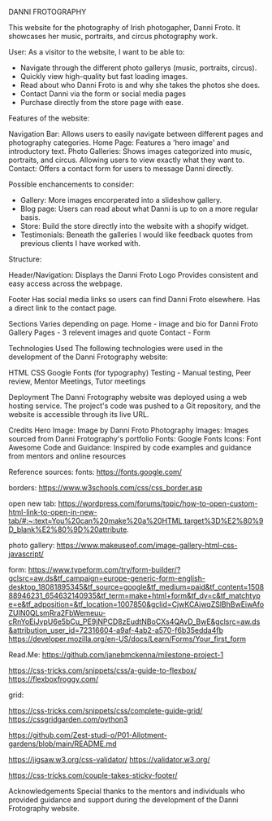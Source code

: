 DANNI FROTOGRAPHY

This website for the photography of Irish photogapher, Danni Froto. It showcases her music, portraits, and circus photography work.

User:
As a visitor to the website, I want to be able to:

- Navigate through the different photo gallerys (music, portraits, circus).
- Quickly view high-quality but fast loading images.
- Read about who Danni Froto is and why she takes the photos she does.
- Contact Danni via the form or social media pages
- Purchase directly from the store page with ease.


Features of the website:

Navigation Bar: Allows users to easily navigate between different pages and photography categories.
Home Page: Features a 'hero image' and introductory text.
Photo Galleries: Shows images categorized into music, portraits, and circus. Allowing users to view exactly what they want to.
Contact: Offers a contact form for users to message Danni directly.

Possible enchancements to consider:
- Gallery: More images encorperated into a slideshow gallery.
- Blog page: Users can read about what Danni is up to on a more regular basis.
- Store: Build the store directly into the website with a shopify widget.
- Testimonials: Beneath the galleries I would like feedback quotes from previous clients I have worked with. 

Structure:

Header/Navigation:
Displays the Danni Froto Logo
Provides consistent and easy access across the webpage.

Footer
Has social media links so users can find Danni Froto elsewhere.
Has a direct link to the contact page.

Sections
Varies depending on page. 
Home - image and bio for Danni Froto
Gallery Pages - 3 relevent images and quote 
Contact - Form 

Technologies Used
The following technologies were used in the development of the Danni Frotography website:

HTML
CSS
Google Fonts (for typography)
Testing - Manual testing, Peer review, Mentor Meetings, Tutor meetings

Deployment
The Danni Frotography website was deployed using a web hosting service. The project's code was pushed to a Git repository, and the website is accessible through its live URL.

Credits
Hero Image: Image by Danni Froto
Photography Images: Images sourced from Danni Frotography's portfolio
Fonts: Google Fonts
Icons: Font Awesome
Code and Guidance: Inspired by code examples and guidance from mentors and online resources

Reference sources: 
fonts: https://fonts.google.com/

borders: https://www.w3schools.com/css/css_border.asp

open new tab: https://wordpress.com/forums/topic/how-to-open-custom-html-link-to-open-in-new-tab/#:~:text=You%20can%20make%20a%20HTML,target%3D%E2%80%9D_blank%E2%80%9D%20attribute.

photo gallery: https://www.makeuseof.com/image-gallery-html-css-javascript/ 

form: https://www.typeform.com/try/form-builder/?gclsrc=aw.ds&tf_campaign=europe-generic-form-english-desktop_18081895345&tf_source=google&tf_medium=paid&tf_content=150888946231_654632140935&tf_term=make+html+form&tf_dv=c&tf_matchtype=e&tf_adposition=&tf_location=1007850&gclid=CjwKCAjwqZSlBhBwEiwAfoZUIN0QLsmRra2FbWemeuu-cRnYoEiJvpU6e5bCu_PE9jNPCD8zEudtNBoCXs4QAvD_BwE&gclsrc=aw.ds&attribution_user_id=72316604-a9af-4ab2-a570-f6b35edda4fb
https://developer.mozilla.org/en-US/docs/Learn/Forms/Your_first_form

Read.Me: https://github.com/janebmckenna/milestone-project-1

https://css-tricks.com/snippets/css/a-guide-to-flexbox/
https://flexboxfroggy.com/

grid:

https://css-tricks.com/snippets/css/complete-guide-grid/
https://cssgridgarden.com/python3 

https://github.com/Zest-studi-o/P01-Allotment-gardens/blob/main/README.md

https://jigsaw.w3.org/css-validator/
https://validator.w3.org/

https://css-tricks.com/couple-takes-sticky-footer/

Acknowledgements
Special thanks to the mentors and individuals who provided guidance and support during the development of the Danni Frotography website.